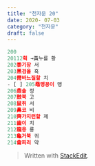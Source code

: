 ```yaml
---
title: "천자문 20"
date: 2020- 07-03
category: "천자문"
draft: false
---
```

```js
200
20112획 →黃누를 황
202黍기장 서
203黑검을 흑
204黹바느질할 치
- [ ] 205黽맹꽁이 맹
206鼎솥 정
207鼓북 고
208鼠쥐 서
209鼻코 비
210齊가지런할 제
211齒이 치
212龍용 룡
213龜거북 귀
214龠피리 약
```

> Written with [StackEdit](https://stackedit.io/).
<!--stackedit_data:
eyJoaXN0b3J5IjpbLTE0NjA4NDc3OTNdfQ==
-->